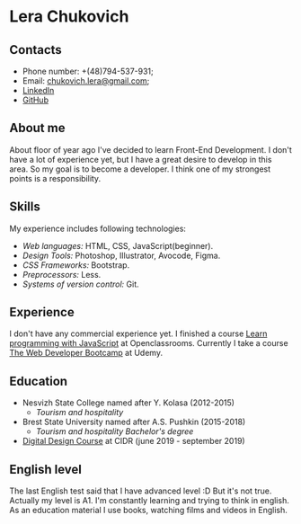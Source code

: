 # Lera Chukovich
 
## Contacts
* Phone number: +(48)794-537-931;
* Email: chukovich.lera@gmail.com;
* [LinkedIn](https://www.linkedin.com/in/lera-chukovich-5a2064186/)
* [GitHub](https://github.com/lerachukovich)
 
## About me
About floor of year ago I've decided to learn Front-End Development. I don't have a lot of experience yet, but I have a great desire to develop in this area. So my goal is to become a developer. I think one of my strongest points is a responsibility. 
 
## Skills
My experience includes following technologies:
* _Web languages:_ HTML, CSS, JavaScript(beginner).
* _Design Tools:_ Photoshop, Illustrator, Avocode, Figma.
* _CSS Frameworks:_ Bootstrap.
* _Preprocessors:_ Less.
* _Systems of version control:_ Git.
 
## Experience
I don't have any commercial experience yet. I finished a course [Learn programming with JavaScript](https://openclassrooms.com/en/courses/5664271-learn-programming-by-practicing-javascript) at Openclassrooms.
Currently I take a course [The Web Developer Bootcamp](https://www.udemy.com/course/the-web-developer-bootcamp/) at Udemy.

## Education
* Nesvizh State College named after Y. Kolasa (2012-2015)
  * _Tourism and hospitality_
* Brest State University named after A.S. Pushkin (2015-2018)
  * _Tourism and hospitality Bachelor's degree_
* [Digital Design Course](https://www.cidr.design/design) at CIDR (june 2019 - september 2019)
 
## English level
The last English test said that I have advanced level :D But it's not true. Actually my level is A1. I'm constantly learning and trying to think in english. As an education material I use books, watching films and videos in English.


